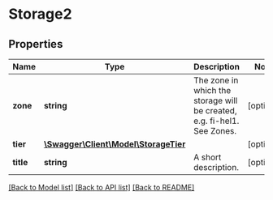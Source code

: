 # Storage2

## Properties
Name | Type | Description | Notes
------------ | ------------- | ------------- | -------------
**zone** | **string** | The zone in which the storage will be created, e.g. fi-hel1. See Zones. | [optional] 
**tier** | [**\Swagger\Client\Model\StorageTier**](StorageTier.md) |  | [optional] 
**title** | **string** | A short description. | [optional] 

[[Back to Model list]](../README.md#documentation-for-models) [[Back to API list]](../README.md#documentation-for-api-endpoints) [[Back to README]](../README.md)


